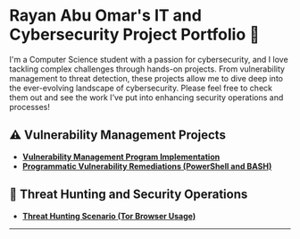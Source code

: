 # <a>Rayan Abu Omar</a>'s IT and Cybersecurity Project Portfolio 🔐

I'm a Computer Science student with a passion for cybersecurity, and I love tackling complex challenges through hands-on projects. From vulnerability management to threat detection, these projects allow me to dive deep into the ever-evolving landscape of cybersecurity. Please feel free to check them out and see the work I’ve put into enhancing security operations and processes!


## ⚠️ Vulnerability Management Projects

- **[Vulnerability Management Program Implementation](https://github.com/rayanabuomar/vulnerability-management-program)**
- **[Programmatic Vulnerability Remediations (PowerShell and BASH)](https://github.com/rayanabuomar/automated-remediations)**

## 🚨 Threat Hunting and Security Operations

- **[Threat Hunting Scenario (Tor Browser Usage)](https://github.com/rayanabuomar/threat-hunting-scenario-tor)**

<hr/>

<!--
<img width="35" alt="image" src="https://github.com/user-attachments/assets/2f41c7cd-5ea8-4475-b451-a37161b6c3fb"> 
<img width="35" alt="image" src="https://github.com/user-attachments/assets/77649969-9910-4994-8b96-74a116cfb2a8">
-->
